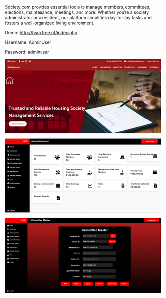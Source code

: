 Society.com provides essential tools to manage members, committees, elections, maintenance, meetings, and more. 
Whether you’re a society administrator or a resident, our platform simplifies day-to-day tasks and fosters 
a well-organized living environment.


Demo: http://hsm.free.nf/index.php

Username: AdminUser

Password: adminuser


![Home](images/Home.png)

![Dashboard](images/Dashborad.png)

![Members Page](images/Form.png)
